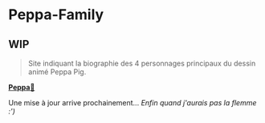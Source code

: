 # Peppa-Family

## WIP

> Site indiquant la biographie des 4 personnages principaux du dessin animé Peppa Pig.

[**Peppa**🐷](https://www.youtube.com/watch?v=dQw4w9WgXcQ)

Une mise à jour arrive prochainement...
_Enfin quand j'aurais pas la flemme :')_
